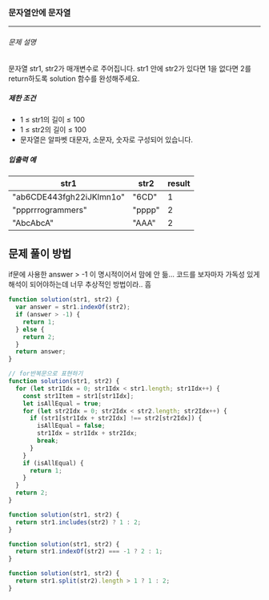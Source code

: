 ### 문자열안에 문자열

---

###### 문제 설명

문자열 str1, str2가 매개변수로 주어집니다. str1 안에 str2가 있다면 1을 없다면 2를 return하도록 solution 함수를 완성해주세요.

##### 제한 조건

- 1 ≤ str1의 길이 ≤ 100
- 1 ≤ str2의 길이 ≤ 100
- 문자열은 알파벳 대문자, 소문자, 숫자로 구성되어 있습니다.

##### 입출력 예

| str1                     | str2   | result |
| ------------------------ | ------ | ------ |
| "ab6CDE443fgh22iJKlmn1o" | "6CD"  | 1      |
| "ppprrrogrammers"        | "pppp" | 2      |
| "AbcAbcA"                | "AAA"  | 2      |

## 문제 풀이 방법

if문에 사용한 answer > -1 이 명시적이어서 맘에 안 듦... 코드를 보자마자 가독성 있게 해석이 되어야하는데 너무 추상적인 방법이라.. 흠

```javascript
function solution(str1, str2) {
  var answer = str1.indexOf(str2);
  if (answer > -1) {
    return 1;
  } else {
    return 2;
  }
  return answer;
}
```

```javascript
// for반복문으로 표현하기
function solution(str1, str2) {
  for (let str1Idx = 0; str1Idx < str1.length; str1Idx++) {
    const str1Item = str1[str1Idx];
    let isAllEqual = true;
    for (let str2Idx = 0; str2Idx < str2.length; str2Idx++) {
      if (str1[str1Idx + str2Idx] !== str2[str2Idx]) {
        isAllEqual = false;
        str1Idx = str1Idx + str2Idx;
        break;
      }
    }
    if (isAllEqual) {
      return 1;
    }
  }
  return 2;
}
```

```javascript
function solution(str1, str2) {
  return str1.includes(str2) ? 1 : 2;
}
```

```javascript
function solution(str1, str2) {
  return str1.indexOf(str2) === -1 ? 2 : 1;
}
```

```javascript
function solution(str1, str2) {
  return str1.split(str2).length > 1 ? 1 : 2;
}
```

